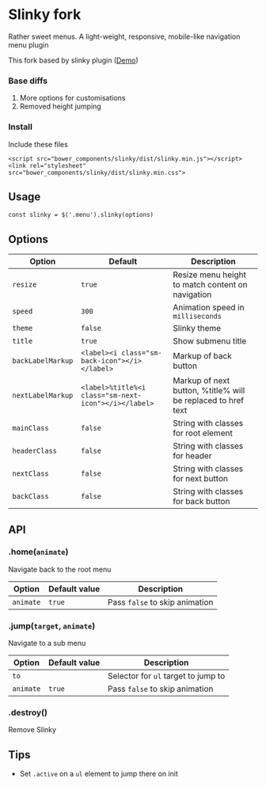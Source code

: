 # Slinky fork

Rather sweet menus. A light-weight, responsive, mobile-like navigation menu plugin

This fork based by slinky plugin ([Demo](https://alizahid.github.io/slinky/))

### Base diffs

1. More options for customisations
2. Removed height jumping

### Install

Include these files

	<script src="bower_components/slinky/dist/slinky.min.js"></script>
	<link rel="stylesheet" src="bower_components/slinky/dist/slinky.min.css">

## Usage

    const slinky = $('.menu').slinky(options)

## Options

Option | Default | Description
------ | ------- | -----------
`resize` | `true` | Resize menu height to match content on navigation
`speed` | `300` | Animation speed in `milliseconds`
`theme` | `false` | Slinky theme
`title` | `true` | Show submenu title
`backLabelMarkup` | `<label><i class="sm-back-icon"></i></label>` | Markup of back button
`nextLabelMarkup` | `<label>%title%<i class="sm-next-icon"></i></label>` | Markup of next button, %title% will be replaced to href text
`mainClass` | `false` | String with classes for root element
`headerClass` | `false` | String with classes for header
`nextClass` | `false` | String with classes for next button
`backClass` | `false` | String with classes for back button



## API

### .home(`animate`)

Navigate back to the root menu

Option | Default value | Description
------ | ------------- | -----------
`animate` | `true` | Pass `false` to skip animation

### .jump(`target`, `animate`)

Navigate to a sub menu

Option | Default value | Description
------ | ------------- | -----------
`to` |  | Selector for `ul` target to jump to
`animate` | `true` | Pass `false` to skip animation

### .destroy()

Remove Slinky

## Tips

- Set `.active` on a `ul` element to jump there on init
